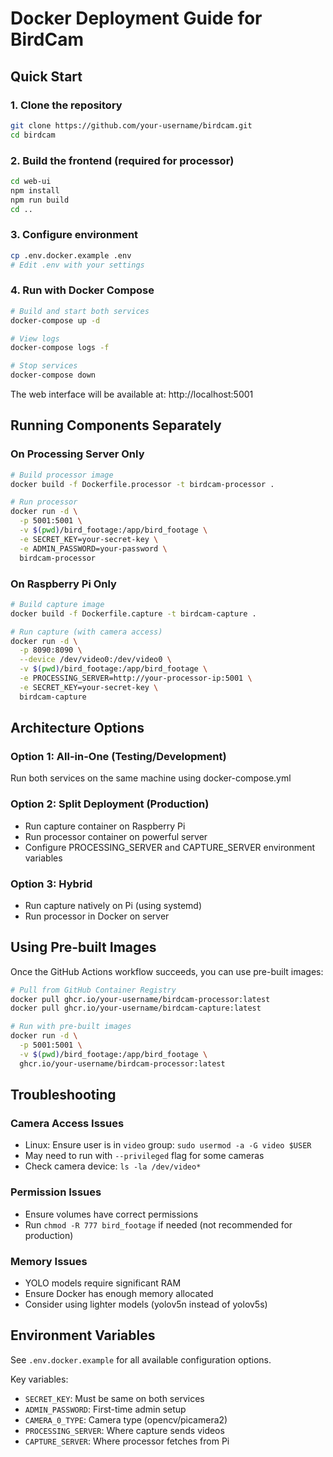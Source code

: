 # Docker Deployment Guide for BirdCam

## Quick Start

### 1. Clone the repository
```bash
git clone https://github.com/your-username/birdcam.git
cd birdcam
```

### 2. Build the frontend (required for processor)
```bash
cd web-ui
npm install
npm run build
cd ..
```

### 3. Configure environment
```bash
cp .env.docker.example .env
# Edit .env with your settings
```

### 4. Run with Docker Compose
```bash
# Build and start both services
docker-compose up -d

# View logs
docker-compose logs -f

# Stop services
docker-compose down
```

The web interface will be available at: http://localhost:5001

## Running Components Separately

### On Processing Server Only
```bash
# Build processor image
docker build -f Dockerfile.processor -t birdcam-processor .

# Run processor
docker run -d \
  -p 5001:5001 \
  -v $(pwd)/bird_footage:/app/bird_footage \
  -e SECRET_KEY=your-secret-key \
  -e ADMIN_PASSWORD=your-password \
  birdcam-processor
```

### On Raspberry Pi Only
```bash
# Build capture image
docker build -f Dockerfile.capture -t birdcam-capture .

# Run capture (with camera access)
docker run -d \
  -p 8090:8090 \
  --device /dev/video0:/dev/video0 \
  -v $(pwd)/bird_footage:/app/bird_footage \
  -e PROCESSING_SERVER=http://your-processor-ip:5001 \
  -e SECRET_KEY=your-secret-key \
  birdcam-capture
```

## Architecture Options

### Option 1: All-in-One (Testing/Development)
Run both services on the same machine using docker-compose.yml

### Option 2: Split Deployment (Production)
- Run capture container on Raspberry Pi
- Run processor container on powerful server
- Configure PROCESSING_SERVER and CAPTURE_SERVER environment variables

### Option 3: Hybrid
- Run capture natively on Pi (using systemd)
- Run processor in Docker on server

## Using Pre-built Images

Once the GitHub Actions workflow succeeds, you can use pre-built images:

```bash
# Pull from GitHub Container Registry
docker pull ghcr.io/your-username/birdcam-processor:latest
docker pull ghcr.io/your-username/birdcam-capture:latest

# Run with pre-built images
docker run -d \
  -p 5001:5001 \
  -v $(pwd)/bird_footage:/app/bird_footage \
  ghcr.io/your-username/birdcam-processor:latest
```

## Troubleshooting

### Camera Access Issues
- Linux: Ensure user is in `video` group: `sudo usermod -a -G video $USER`
- May need to run with `--privileged` flag for some cameras
- Check camera device: `ls -la /dev/video*`

### Permission Issues
- Ensure volumes have correct permissions
- Run `chmod -R 777 bird_footage` if needed (not recommended for production)

### Memory Issues
- YOLO models require significant RAM
- Ensure Docker has enough memory allocated
- Consider using lighter models (yolov5n instead of yolov5s)

## Environment Variables

See `.env.docker.example` for all available configuration options.

Key variables:
- `SECRET_KEY`: Must be same on both services
- `ADMIN_PASSWORD`: First-time admin setup
- `CAMERA_0_TYPE`: Camera type (opencv/picamera2)
- `PROCESSING_SERVER`: Where capture sends videos
- `CAPTURE_SERVER`: Where processor fetches from Pi
